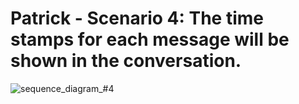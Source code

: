 # Patrick - Scenario 4: The time stamps for each message will be shown in the conversation.
![sequence_diagram_#4](./images/sequence_diagram_#4.jpg)
